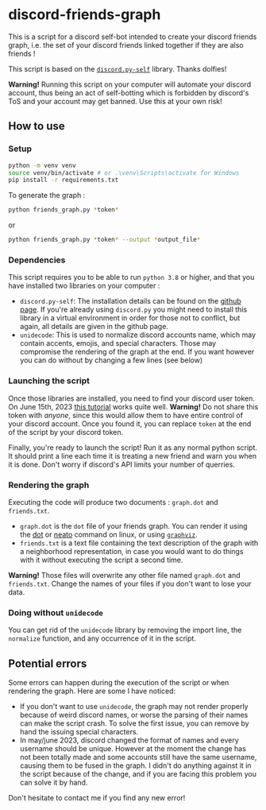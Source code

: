 # discord-friends-graph
This is a script for a discord self-bot intended to create your discord friends graph, i.e. the set of your discord friends linked together if they are also friends !

This script is based on the [`discord.py-self`](https://github.com/dolfies/discord.py-self) library. Thanks dolfies!

**Warning!** Running this script on your computer will automate your discord account, thus being an act of self-botting which is forbidden by discord's ToS and your account may get banned. Use this at your own risk!

## How to use

### Setup

```bash
python -m venv venv
source venv/bin/activate # or .\venv\Scripts\activate for Windows
pip install -r requirements.txt
```

To generate the graph :
```bash
python friends_graph.py *token*
```
or
```bash
python friends_graph.py *token* --output *output_file*
```

### Dependencies
This script requires you to be able to run `python 3.8` or higher, and that you have installed two libraries on your computer :
- `discord.py-self`: The installation details can be found on the [github page](https://github.com/dolfies/discord.py-self). If you're already using `discord.py` you might need to install this library in a virtual environment in order for those not to conflict, but again, all details are given in the github page.
- `unidecode`: This is used to normalize discord accounts name, which may contain accents, emojis, and special characters. Those may compromise the rendering of the graph at the end. If you want however you can do without by changing a few lines (see below)

### Launching the script
Once those libraries are installed, you need to find your discord user token. On June 15th, 2023 [this tutorial](https://www.androidauthority.com/get-discord-token-3149920/) works quite well.
**Warning!** Do not share this token with *anyone*, since this would allow them to have entire control of your discord account. Once you found it, you can replace `token` at the end of the script by your discord token.

Finally, you're ready to launch the script! Run it as any normal python script. It should print a line each time it is treating a new friend and warn you when it is done. Don't worry if discord's API limits your number of querries.

### Rendering the graph
Executing the code will produce two documents : `graph.dot` and `friends.txt`. 
- `graph.dot` is the `dot` file of your friends graph. You can render it using the [dot](https://linux.die.net/man/1/dot) or [neato](https://linux.die.net/man/1/neato) command on linux, or using [`graphviz`](https://graphviz.org/).
- `friends.txt` is a text file containing the text description of the graph with a neighborhood representation, in case you would want to do things with it without executing the script a second time.

**Warning!** Those files will overwrite any other file named `graph.dot` and `friends.txt`. Change the names of your files if you don't want to lose your data.

### Doing without `unidecode`
You can get rid of the `unidecode` library by removing the import line, the `normalize` function, and any occurrence of it in the script.

## Potential errors

Some errors can happen during the execution of the script or when rendering the graph. Here are some I have noticed:
- If you don't want to use `unidecode`, the graph may not render properly because of weird discord names, or worse the parsing of their names can make the script crash. To solve the first issue, you can remove by hand the issuing special characters.
- In may/june 2023, discord changed the format of names and every username should be unique. However at the moment the change has not been totally made and some accounts still have the same username, causing them to be fused in the graph. I didn't do anything against it in the script because of the change, and if you are facing this problem you can solve it by hand.

Don't hesitate to contact me if you find any new error!
